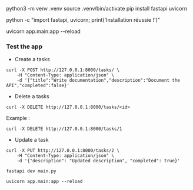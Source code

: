 python3 -m venv .venv
source .venv/bin/activate
pip install fastapi uvicorn

python -c "import fastapi, uvicorn; print('Installation réussie !')"

uvicorn app.main:app --reload


### Test the app

- Create a tasks

```
curl -X POST http://127.0.0.1:8000/tasks/ \
    -H "Content-Type: application/json" \
    -d '{"title":"Write documentation","description":"Document the API","completed":false}'
```

- Delete a tasks

```
curl -X DELETE http://127.0.0.1:8000/tasks/<id>
```

Example :
```
curl -X DELETE http://127.0.0.1:8000/tasks/1
```

- Update a task

```
curl -X PUT http://127.0.0.1:8000/tasks/2 \
    -H "Content-Type: application/json" \
    -d '{"description": "Updated description", "completed": true}'
```


<!-- When you install with pip install "fastapi[standard]" it comes with some default optional standard dependencies.
If you don't want to have those optional dependencies, you can instead install pip install fastapi. -->

```
fastapi dev main.py
```

```
uvicorn app.main:app --reload
```